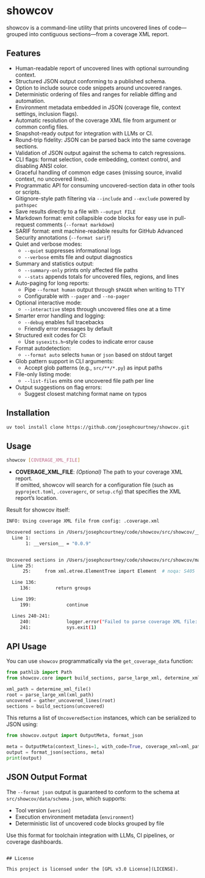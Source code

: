 # showcov

showcov is a command-line utility that prints uncovered lines of code—grouped into contiguous sections—from a coverage XML report.

## Features

- Human-readable report of uncovered lines with optional surrounding context.  
- Structured JSON output conforming to a published schema.  
- Option to include source code snippets around uncovered ranges.  
- Deterministic ordering of files and ranges for reliable diffing and automation.  
- Environment metadata embedded in JSON (coverage file, context settings, inclusion flags).  
- Automatic resolution of the coverage XML file from argument or common config files.  
- Snapshot-ready output for integration with LLMs or CI.  
- Round-trip fidelity: JSON can be parsed back into the same coverage sections.  
- Validation of JSON output against the schema to catch regressions.  
- CLI flags: format selection, code embedding, context control, and disabling ANSI color.  
- Graceful handling of common edge cases (missing source, invalid context, no uncovered lines).  
- Programmatic API for consuming uncovered-section data in other tools or scripts.  
- Gitignore-style path filtering via `--include` and `--exclude` powered by `pathspec`
- Save results directly to a file with `--output FILE`  
- Markdown format: emit collapsible code blocks for easy use in pull-request comments (`--format markdown`)  
- SARIF format: emit machine-readable results for GitHub Advanced Security annotations (`--format sarif`)
- Quiet and verbose modes:
  - `--quiet` suppresses informational logs
  - `--verbose` emits file and output diagnostics
- Summary and statistics output:
  - `--summary-only` prints only affected file paths
  - `--stats` appends totals for uncovered files, regions, and lines
- Auto-paging for long reports:
  - Pipe `--format human` output through `$PAGER` when writing to TTY
  - Configurable with `--pager` and `--no-pager`
- Optional interactive mode:
  - `--interactive` steps through uncovered files one at a time
- Smarter error handling and logging:
  - `--debug` enables full tracebacks
  - Friendly error messages by default
- Structured exit codes for CI:
  - Use `sysexits.h`–style codes to indicate error cause
- Format autodetection:
  - `--format auto` selects `human` or `json` based on stdout target
- Glob pattern support in CLI arguments:
  - Accept glob patterns (e.g., `src/**/*.py`) as input paths
- File-only listing mode:
  - `--list-files` emits one uncovered file path per line
- Output suggestions on flag errors:
  - Suggest closest matching format name on typos

## Installation

```bash
uv tool install clone https://github.com/josephcourtney/showcov.git
```

## Usage

```bash
showcov [COVERAGE_XML_FILE]
```

- **COVERAGE_XML_FILE**: _(Optional)_ The path to your coverage XML report.  
  If omitted, showcov will search for a configuration file (such as `pyproject.toml`, `.coveragerc`, or `setup.cfg`) that specifies the XML report’s location.

Result for showcov itself:

```bash
INFO: Using coverage XML file from config: .coverage.xml

Uncovered sections in /Users/josephcourtney/code/showcov/src/showcov/__version__.py:
  Line 1:
       1: __version__ = "0.0.9"


Uncovered sections in /Users/josephcourtney/code/showcov/src/showcov/main.py:
  Line 25:
      25:     from xml.etree.ElementTree import Element  # noqa: S405

  Line 136:
     136:         return groups

  Line 199:
     199:             continue

  Lines 240-241:
     240:             logger.error("Failed to parse coverage XML file: %s", xml_file)
     241:             sys.exit(1)
```


## API Usage

You can use `showcov` programmatically via the `get_coverage_data` function:

```python
from pathlib import Path
from showcov.core import build_sections, parse_large_xml, determine_xml_file, gather_uncovered_lines

xml_path = determine_xml_file()
root = parse_large_xml(xml_path)
uncovered = gather_uncovered_lines(root)
sections = build_sections(uncovered)
````

This returns a list of `UncoveredSection` instances, which can be serialized to JSON using:

```python
from showcov.output import OutputMeta, format_json

meta = OutputMeta(context_lines=1, with_code=True, coverage_xml=xml_path, color=False)
output = format_json(sections, meta)
print(output)
```

## JSON Output Format

The `--format json` output is guaranteed to conform to the schema at `src/showcov/data/schema.json`, which supports:

- Tool version (`version`)
- Execution environment metadata (`environment`)
- Deterministic list of uncovered code blocks grouped by file

Use this format for toolchain integration with LLMs, CI pipelines, or coverage dashboards.
```

## License

This project is licensed under the [GPL v3.0 License](LICENSE).
